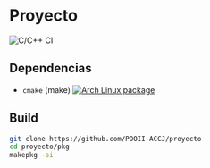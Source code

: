 # Proyecto
![C/C++ CI](https://github.com/POOII-ACCJ/proyecto/workflows/C/C++%20CI/badge.svg)

## Dependencias

* `cmake` (make) [![Arch Linux package](https://img.shields.io/archlinux/v/extra/x86_64/cmake.svg?style=flat-square&logo=arch-linux)](https://www.archlinux.org/packages/extra/x86_64/cmake/)

## Build
``` sh
git clone https://github.com/POOII-ACCJ/proyecto
cd proyecto/pkg
makepkg -si
```
